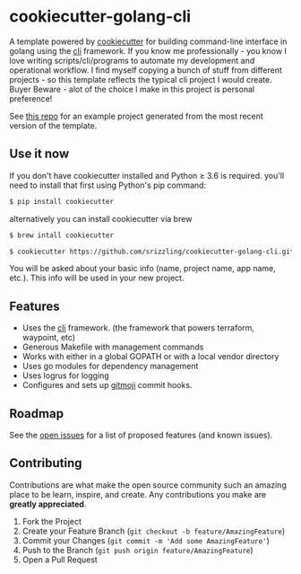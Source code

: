 # cookiecutter-golang-cli

A template powered by [cookiecutter](https://github.com/audreyr/cookiecutter) for building command-line interface in golang using the [cli](https://github.com/mitchellh/cli) framework. If you know me professionally - you know I love writing scripts/cli/programs to automate my development and operational workflow. I find myself copying a bunch of stuff from different projects - so this template reflects the typical cli project I would create. Buyer Beware - alot of the choice I make in this project is personal preference!

See [this repo](https://github.com/jamescurtin/demo-cookiecutter-flask) for an example project generated from the most recent version of the template.

## Use it now

If you don't have cookiecutter installed and Python ≥ 3.6 is required. you'll need to install that first using Python's pip command:

```bash
$ pip install cookiecutter
```

alternatively you can install cookiecutter via brew

```bash
$ brew intall cookiecutter
```

```bash
$ cookiecutter https://github.com/srizzling/cookiecutter-golang-cli.git
```

You will be asked about your basic info (name, project name, app name, etc.). This info will be used in your new project.

## Features

- Uses the [cli](https://github.com/mitchellh/cli) framework. (the framework that powers terraform, waypoint, etc)
- Generous Makefile with management commands
- Works with either in a global GOPATH or with a local vendor directory
- Uses go modules for dependency management
- Uses logrus for logging
- Configures and sets up [gitmoji](https://github.com/carloscuesta/gitmoji) commit hooks.

## Roadmap

See the [open issues](https://github.com/srizzling/cookiecutter-golang-cli/issues) for a list of proposed features (and known issues).

## Contributing

Contributions are what make the open source community such an amazing place to be learn, inspire, and create. Any contributions you make are **greatly appreciated**.

1. Fork the Project
2. Create your Feature Branch (`git checkout -b feature/AmazingFeature`)
3. Commit your Changes (`git commit -m 'Add some AmazingFeature'`)
4. Push to the Branch (`git push origin feature/AmazingFeature`)
5. Open a Pull Request
